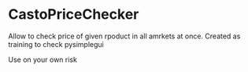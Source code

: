# CastoPriceChecker
Allow to check price of given rpoduct in all amrkets at once. Created as training to check pysimplegui

Use on your own risk

